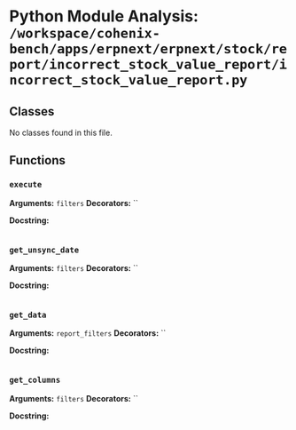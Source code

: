 # Python Module Analysis: `/workspace/cohenix-bench/apps/erpnext/erpnext/stock/report/incorrect_stock_value_report/incorrect_stock_value_report.py`

## Classes

No classes found in this file.


## Functions

### `execute`
**Arguments:** `filters`
**Decorators:** ``

**Docstring:**
```

```
### `get_unsync_date`
**Arguments:** `filters`
**Decorators:** ``

**Docstring:**
```

```
### `get_data`
**Arguments:** `report_filters`
**Decorators:** ``

**Docstring:**
```

```
### `get_columns`
**Arguments:** `filters`
**Decorators:** ``

**Docstring:**
```

```

